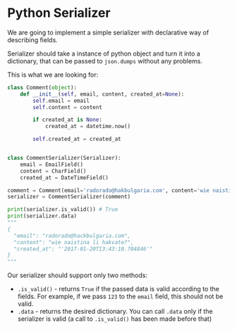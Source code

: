 # Python Serializer

We are going to implement a simple serializer with declarative way of describing fields.

Serializer should take a instance of python object and turn it into a dictionary, that can be passed to `json.dumps` without any problems.

This is what we are looking for:

```python
class Comment(object):
    def __init__(self, email, content, created_at=None):
        self.email = email
        self.content = content

        if created_at is None:
            created_at = datetime.now()

        self.created_at = created_at


class CommentSerializer(Serializer):
    email = EmailField()
    content = CharField()
    created_at = DateTimeField()

comment = Comment(email='radorado@hakbulgaria.com', content='wie naistina li hakvate?')
serializer = CommentSerializer(comment)

print(serializer.is_valid()) # True
print(serializer.data)
"""
{
  "email": "radorado@hackbulgaria.com",
  "content": "wie naistina li hakvate?",
  "created_at": "'2017-01-20T13:43:10.704846'"
}
"""
```

Our serializer should support only two methods:

* `.is_valid()` - returns `True` if the passed data is valid according to the fields. For example, if we pass `123` to the `email` field, this should not be valid.
* `.data` - returns the desired dictionary. You can call `.data` only if the serializer is valid (a call to `.is_valid()` has been made before that)

